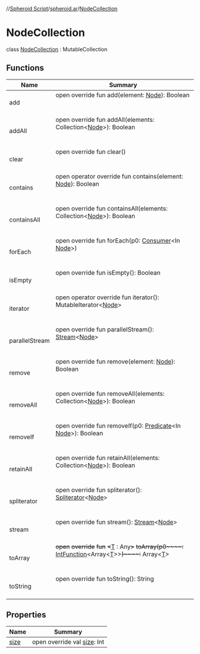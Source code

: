 //[Spheroid Script](../../index.md)/[spheroid.ar](../index.md)/[NodeCollection](index.md)



# NodeCollection  
 class [NodeCollection](index.md) : MutableCollection   


## Functions  
  
|  Name|  Summary| 
|---|---|
| add| open override fun add(element: [Node](../-node/index.md)): Boolean  <br><br><br>
| addAll| open override fun addAll(elements: Collection<[Node](../-node/index.md)>): Boolean  <br><br><br>
| clear| open override fun clear()  <br><br><br>
| contains| open operator override fun contains(element: [Node](../-node/index.md)): Boolean  <br><br><br>
| containsAll| open override fun containsAll(elements: Collection<[Node](../-node/index.md)>): Boolean  <br><br><br>
| forEach| open override fun forEach(p0: [Consumer](https://docs.oracle.com/javase/8/docs/api/java/util/function/Consumer.html)<In [Node](../-node/index.md)>)  <br><br><br>
| isEmpty| open override fun isEmpty(): Boolean  <br><br><br>
| iterator| open operator override fun iterator(): MutableIterator<[Node](../-node/index.md)>  <br><br><br>
| parallelStream| open override fun parallelStream(): [Stream](https://docs.oracle.com/javase/8/docs/api/java/util/stream/Stream.html)<[Node](../-node/index.md)>  <br><br><br>
| remove| open override fun remove(element: [Node](../-node/index.md)): Boolean  <br><br><br>
| removeAll| open override fun removeAll(elements: Collection<[Node](../-node/index.md)>): Boolean  <br><br><br>
| removeIf| open override fun removeIf(p0: [Predicate](https://docs.oracle.com/javase/8/docs/api/java/util/function/Predicate.html)<In [Node](../-node/index.md)>): Boolean  <br><br><br>
| retainAll| open override fun retainAll(elements: Collection<[Node](../-node/index.md)>): Boolean  <br><br><br>
| spliterator| open override fun spliterator(): [Spliterator](https://docs.oracle.com/javase/8/docs/api/java/util/Spliterator.html)<[Node](../-node/index.md)>  <br><br><br>
| stream| open override fun stream(): [Stream](https://docs.oracle.com/javase/8/docs/api/java/util/stream/Stream.html)<[Node](../-node/index.md)>  <br><br><br>
| toArray| ~~open~~ ~~override~~ ~~fun~~ ~~<~~[T]() : Any~~>~~ ~~toArray~~~~(~~~~p0~~~~:~~ [IntFunction](https://docs.oracle.com/javase/8/docs/api/java/util/function/IntFunction.html)<Array<[T]()>>~~)~~~~:~~ Array<[T]()>  <br><br><br>
| toString| open override fun toString(): String  <br><br><br>


## Properties  
  
|  Name|  Summary| 
|---|---|
| [size](index.md#spheroid.ar/NodeCollection/size/#/PointingToDeclaration/)|  open override val [size](index.md#spheroid.ar/NodeCollection/size/#/PointingToDeclaration/): Int   <br>

